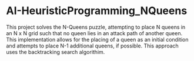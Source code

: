 # AI-HeuristicProgramming_NQueens
This project solves the N-Queens puzzle, attempting to place N queens in an N x N grid such that no queen lies in an attack path of another queen. This implementation allows for the placing of a queen as an initial condition and attempts to place N-1 additional queens, if possible. This approach uses the backtracking search algorithim. 
